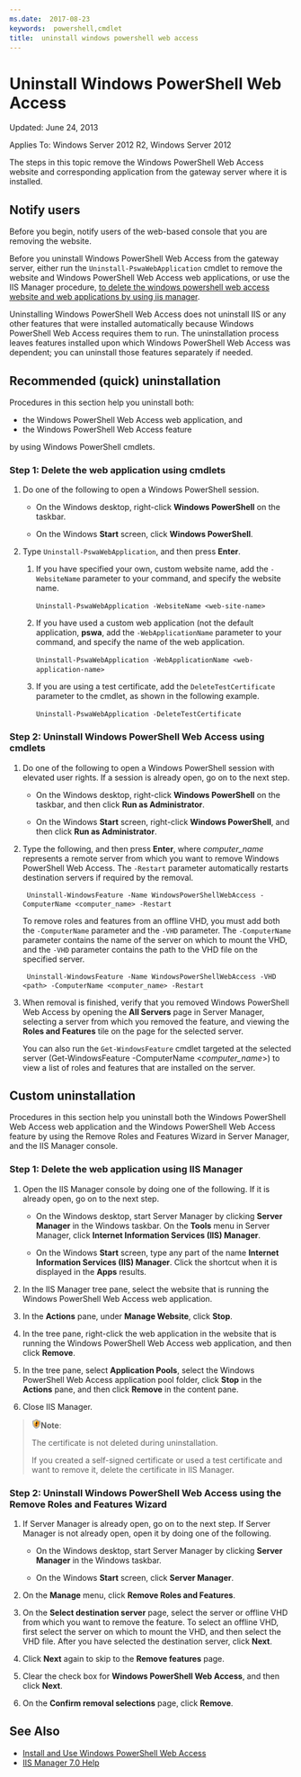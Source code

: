 ```yaml
---
ms.date:  2017-08-23
keywords:  powershell,cmdlet
title:  uninstall windows powershell web access
---
```


#  Uninstall Windows PowerShell Web Access

Updated: June 24, 2013

Applies To: Windows Server 2012 R2, Windows Server 2012

The steps in this topic remove the Windows PowerShell Web Access website
and corresponding application from the gateway server where it is installed.

## Notify users

Before you begin, notify users of the web-based console that you are 
removing the website.


Before you uninstall Windows PowerShell Web Access from the gateway server, either run the `Uninstall-PswaWebApplication` cmdlet to remove the website and Windows PowerShell Web Access web applications, or use the IIS Manager procedure, [to delete the windows powershell web access website and web applications by using iis manager]().

Uninstalling Windows PowerShell Web Access does not uninstall IIS or any other features that were installed automatically because Windows PowerShell Web Access requires them to run. The uninstallation process leaves features installed upon which Windows PowerShell Web Access was dependent; you can uninstall those features separately if needed.

## Recommended (quick) uninstallation

Procedures in this section help you uninstall both:

- the Windows PowerShell Web Access web application, and
- the Windows PowerShell Web Access feature
 
by using Windows PowerShell cmdlets.

### Step 1: Delete the web application using cmdlets

1. Do one of the following to open a Windows PowerShell session.

    -   On the Windows desktop, right-click **Windows PowerShell** on the taskbar.

    -   On the Windows **Start** screen, click **Windows PowerShell**.

2. Type `Uninstall-PswaWebApplication`, and then press **Enter**.
   1. If you have specified your own, custom website name, add the `-WebsiteName` parameter to your command, and specify the website name.

        `Uninstall-PswaWebApplication -WebsiteName <web-site-name>`
   1. If you have used a custom web application (not the default application, **pswa**, add the `-WebApplicationName` parameter to your command, and specify the name of the web application.

        `Uninstall-PswaWebApplication -WebApplicationName <web-application-name>`
   1. If you are using a test certificate, add the `DeleteTestCertificate` parameter to the cmdlet, as shown in the following example.

        `Uninstall-PswaWebApplication -DeleteTestCertificate`

### Step 2: Uninstall Windows PowerShell Web Access using cmdlets

1.  Do one of the following to open a Windows PowerShell session with elevated user rights. If a session is already open, go on to the next step.

    -   On the Windows desktop, right-click **Windows PowerShell** on the taskbar, and then click **Run as Administrator**.

    -   On the Windows **Start** screen, right-click **Windows PowerShell**, and then click **Run as Administrator**.

1. Type the following, and then press **Enter**, where *computer_name* represents a remote server from which you want to remove Windows PowerShell Web Access. The `-Restart` parameter automatically restarts destination servers if required by the removal.

        Uninstall-WindowsFeature -Name WindowsPowerShellWebAccess -ComputerName <computer_name> -Restart

    To remove roles and features from an offline VHD, you must add both the `-ComputerName` parameter and the `-VHD` parameter. The `-ComputerName` parameter contains the name of the server on which to mount the VHD, and the `-VHD` parameter contains the path to the VHD file on the specified server.

        Uninstall-WindowsFeature -Name WindowsPowerShellWebAccess -VHD <path> -ComputerName <computer_name> -Restart

1. When removal is finished, verify that you removed Windows PowerShell Web Access by opening the **All Servers** page in Server Manager, selecting a server from which you removed the feature, and viewing the **Roles and Features** tile on the page for the selected server.

    You can also run the `Get-WindowsFeature` cmdlet targeted at the selected server (Get-WindowsFeature -ComputerName &lt;*computer_name*&gt;) to view a list of roles and features that are installed on the server.

## Custom uninstallation

Procedures in this section help you uninstall both the Windows PowerShell Web Access web application and the Windows PowerShell Web Access feature by using the Remove Roles and Features Wizard in Server Manager, and the IIS Manager console.

### Step 1: Delete the web application using IIS Manager


1. Open the IIS Manager console by doing one of the following. If it is already open, go on to the next step.

    -   On the Windows desktop, start Server Manager by clicking **Server Manager** in the Windows taskbar. On the **Tools** menu in Server Manager, click **Internet Information Services (IIS) Manager**.

    -   On the Windows **Start** screen, type any part of the name **Internet Information Services (IIS) Manager**. Click the shortcut when it is displayed in the **Apps** results.

1. In the IIS Manager tree pane, select the website that is running the Windows PowerShell Web Access web application.

1. In the **Actions** pane, under **Manage Website**, click **Stop**.

1. In the tree pane, right-click the web application in the website that is running the Windows PowerShell Web Access web application, and then click **Remove**.

1. In the tree pane, select **Application Pools**, select the Windows PowerShell Web Access application pool folder, click **Stop** in the **Actions** pane, and then click **Remove** in the content pane.

1. Close IIS Manager.

> ![Warning note](images/SecurityNote.jpeg)**Note**:
>
> The certificate is not deleted during uninstallation. 
>
> If you created a self-signed certificate or used a test certificate and want to remove it, delete the certificate in IIS Manager. 

### Step 2: Uninstall Windows PowerShell Web Access using the Remove Roles and Features Wizard

1. If Server Manager is already open, go on to the next step. If Server Manager is not already open, open it by doing one of the following.

    -   On the Windows desktop, start Server Manager by clicking **Server Manager** in the Windows taskbar.

    -   On the Windows **Start** screen, click **Server Manager**.

1. On the **Manage** menu, click **Remove Roles and Features**.

1. On the **Select destination server** page, select the server or offline VHD from which you want to remove the feature. To select an offline VHD, first select the server on which to mount the VHD, and then select the VHD file. After you have selected the destination server, click **Next**.

1. Click **Next** again to skip to the **Remove features** page.

1. Clear the check box for **Windows PowerShell Web Access**, and then click **Next**.

1. On the **Confirm removal selections** page, click **Remove**.

## See Also

- [Install and Use Windows PowerShell Web Access](install-and-use-windows-powershell-web-access.md)
- [IIS Manager 7.0 Help](https://technet.microsoft.com/library/cc732664.aspx)
